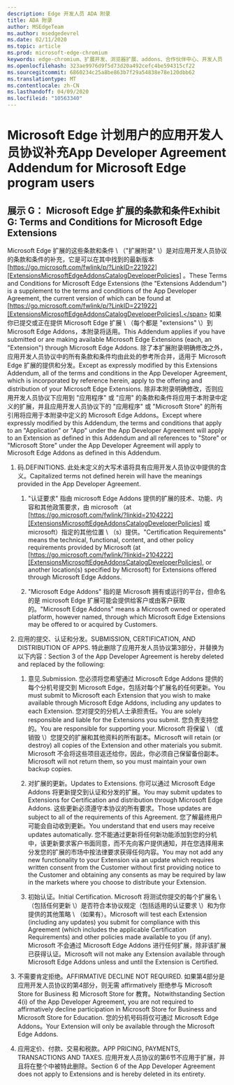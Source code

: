 ```yaml
---
description: Edge 开发人员 ADA 附录
title: ADA 附录
author: MSEdgeTeam
ms.author: msedgedevrel
ms.date: 02/11/2020
ms.topic: article
ms.prod: microsoft-edge-chromium
keywords: edge-chromium、扩展开发、浏览器扩展、addons、合作伙伴中心、开发人员
ms.openlocfilehash: 323ae9976d9f5d73d20a492cefc4be594315cf22
ms.sourcegitcommit: 6860234c25a8be863b7f29a54838e78e120dbb62
ms.translationtype: MT
ms.contentlocale: zh-CN
ms.lasthandoff: 04/09/2020
ms.locfileid: "10563340"
---
```

# <span data-ttu-id="5d878-104">Microsoft Edge 计划用户的应用开发人员协议补充</span><span class="sxs-lookup"><span data-stu-id="5d878-104">App Developer Agreement Addendum for Microsoft Edge program users</span></span>  

## <span data-ttu-id="5d878-105">展示 G： Microsoft Edge 扩展的条款和条件</span><span class="sxs-lookup"><span data-stu-id="5d878-105">Exhibit G: Terms and Conditions for Microsoft Edge Extensions</span></span>  

<span data-ttu-id="5d878-106">Microsoft Edge 扩展的这些条款和条件 \ （"扩展附录" \）是对应用开发人员协议的条款和条件的补充，它是可以在其中找到的最新版本 [https://go.microsoft.com/fwlink/p/?LinkID=221922][ExtensionsMicrosoftEdgeAddonsCatalogDeveloperPolicies] 。</span><span class="sxs-lookup"><span data-stu-id="5d878-106">These Terms and Conditions for Microsoft Edge Extensions \(the "Extensions Addendum"\) is a supplement to the terms and conditions of the App Developer Agreement, the current version of which can be found at [https://go.microsoft.com/fwlink/p/?LinkID=221922][ExtensionsMicrosoftEdgeAddonsCatalogDeveloperPolicies].</span></span>  <span data-ttu-id="5d878-107">如果你已提交或正在提供 Microsoft Edge 扩展 \ （每个都是 "extensions" \）到 Microsoft Edge Addons，本附录将适用。</span><span class="sxs-lookup"><span data-stu-id="5d878-107">This Addendum applies if you have submitted or are making available Microsoft Edge Extensions \(each, an "Extension"\) through Microsoft Edge Addons.</span></span>  <span data-ttu-id="5d878-108">除了本扩展附录明确修改之外，应用开发人员协议中的所有条款和条件均由此处的参考所合并，适用于 Microsoft Edge 扩展的提供和分发。</span><span class="sxs-lookup"><span data-stu-id="5d878-108">Except as expressly modified by this Extensions Addendum, all of the terms and conditions in the App Developer Agreement, which is incorporated by reference herein, apply to the offering and distribution of your Microsoft Edge Extensions.</span></span>  <span data-ttu-id="5d878-109">除非本附录明确修改，否则应用开发人员协议下应用到 "应用程序" 或 "应用" 的条款和条件将应用于本附录中定义的扩展，并且应用开发人员协议下的 "应用程序" 或 "Microsoft Store" 的所有引用将应用于本附录中定义的 Microsoft Edge Addons。</span><span class="sxs-lookup"><span data-stu-id="5d878-109">Except where expressly modified by this Addendum, the terms and conditions that apply to an "Application" or "App" under the App Developer Agreement will apply to an Extension as defined in this Addendum and all references to "Store" or "Microsoft Store" under the App Developer Agreement will apply to Microsoft Edge Addons as defined in this Addendum.</span></span>  

1.  <span data-ttu-id="5d878-110">码.</span><span class="sxs-lookup"><span data-stu-id="5d878-110">DEFINITIONS.</span></span>  <span data-ttu-id="5d878-111">此处未定义的大写术语将具有应用开发人员协议中提供的含义。</span><span class="sxs-lookup"><span data-stu-id="5d878-111">Capitalized terms not defined herein will have the meanings provided in the App Developer Agreement.</span></span>  

    1.  <span data-ttu-id="5d878-112">"认证要求" 指由 microsoft Edge Addons 提供的扩展的技术、功能、内容和其他政策要求，由 microsoft （at [https://go.microsoft.com/fwlink/?linkid=2104222][ExtensionsMicrosoftEdgeAddonsCatalogDeveloperPolicies] 或 microsoft）指定的其他位置 \ （s）提供。</span><span class="sxs-lookup"><span data-stu-id="5d878-112">"Certification Requirements" means the technical, functional, content, and other policy requirements provided by Microsoft \(at [https://go.microsoft.com/fwlink/?linkid=2104222][ExtensionsMicrosoftEdgeAddonsCatalogDeveloperPolicies], or another location\(s\) specified by Microsoft\) for Extensions offered through Microsoft Edge Addons.</span></span>  

    1.  <span data-ttu-id="5d878-113">"Microsoft Edge Addons" 指的是 Microsoft 拥有或运行的平台，但命名的是 microsoft Edge 扩展可能会提供给客户或由客户获取的。</span><span class="sxs-lookup"><span data-stu-id="5d878-113">"Microsoft Edge Addons" means a Microsoft owned or operated platform, however named, through which Microsoft Edge Extensions may be offered to or acquired by Customers.</span></span>

1.  <span data-ttu-id="5d878-114">应用的提交、认证和分发。</span><span class="sxs-lookup"><span data-stu-id="5d878-114">SUBMISSION, CERTIFICATION, AND DISTRIBUTION OF APPS.</span></span>  <span data-ttu-id="5d878-115">特此删除了应用开发人员协议第3部分，并替换为以下内容：</span><span class="sxs-lookup"><span data-stu-id="5d878-115">Section 3 of the App Developer Agreement is hereby deleted and replaced by the following:</span></span>  

    1.  <span data-ttu-id="5d878-116">意见.</span><span class="sxs-lookup"><span data-stu-id="5d878-116">Submission.</span></span>  <span data-ttu-id="5d878-117">您必须将您希望通过 Microsoft Edge Addons 提供的每个分机号提交到 Microsoft Edge，包括对每个扩展名的任何更新。</span><span class="sxs-lookup"><span data-stu-id="5d878-117">You must submit to Microsoft each Extension that you wish to make available through Microsoft Edge Addons, including any updates to each Extension.</span></span>  <span data-ttu-id="5d878-118">您对提交的分机人士承担责任。</span><span class="sxs-lookup"><span data-stu-id="5d878-118">You are solely responsible and liable for the Extensions you submit.</span></span>  <span data-ttu-id="5d878-119">您负责支持您的。</span><span class="sxs-lookup"><span data-stu-id="5d878-119">You are responsible for supporting your.</span></span>  <span data-ttu-id="5d878-120">Microsoft 将保留 \ （或销毁 \）您提交的扩展和其他资料的所有副本。</span><span class="sxs-lookup"><span data-stu-id="5d878-120">Microsoft will retain \(or destroy\) all copies of the Extension and other materials you submit.</span></span>  <span data-ttu-id="5d878-121">Microsoft 不会将这些项目返还给你，因此，你必须自己保留备份副本。</span><span class="sxs-lookup"><span data-stu-id="5d878-121">Microsoft will not return them, so you must maintain your own backup copies.</span></span>  

    1.  <span data-ttu-id="5d878-122">对扩展的更新。</span><span class="sxs-lookup"><span data-stu-id="5d878-122">Updates to Extensions.</span></span>  <span data-ttu-id="5d878-123">你可以通过 Microsoft Edge Addons 将更新提交到认证和分发的扩展。</span><span class="sxs-lookup"><span data-stu-id="5d878-123">You may submit updates to Extensions for Certification and distribution through Microsoft Edge Addons.</span></span>  <span data-ttu-id="5d878-124">这些更新必须遵守本协议的所有要求。</span><span class="sxs-lookup"><span data-stu-id="5d878-124">Those updates are subject to all of the requirements of this Agreement.</span></span>  <span data-ttu-id="5d878-125">您了解最终用户可能会自动收到更新。</span><span class="sxs-lookup"><span data-stu-id="5d878-125">You understand that end users may receive updates automatically.</span></span>  <span data-ttu-id="5d878-126">您不能通过更新将任何新功能添加到您的分机中，该更新要求客户书面同意，而不先向客户提供通知，并在您选择用来分发您的扩展的市场中按法律要求获得任何内容。</span><span class="sxs-lookup"><span data-stu-id="5d878-126">You may not add any new functionality to your Extension via an update which requires written consent from the Customer without first providing notice to the Customer and obtaining any consents as may be required by law in the markets where you choose to distribute your Extension.</span></span>  

    1.  <span data-ttu-id="5d878-127">初始认证。</span><span class="sxs-lookup"><span data-stu-id="5d878-127">Initial Certification.</span></span>  <span data-ttu-id="5d878-128">Microsoft 将测试你提交的每个扩展名 \ （包括任何更新 \）是否符合本协议规定（包括适用的认证要求 \）和为你提供的其他策略 \ （如果有）。</span><span class="sxs-lookup"><span data-stu-id="5d878-128">Microsoft will test each Extension \(including any updates\) you submit for compliance with this Agreement \(which includes the applicable Certification Requirements\) and other policies made available to you \(if any\).</span></span>  <span data-ttu-id="5d878-129">Microsoft 不会通过 Microsoft Edge Addons 进行任何扩展，除非该扩展已获得认证。</span><span class="sxs-lookup"><span data-stu-id="5d878-129">Microsoft will not make any Extension available through Microsoft Edge Addons unless and until the Extension is Certified.</span></span>  

1.  <span data-ttu-id="5d878-130">不需要肯定拒绝。</span><span class="sxs-lookup"><span data-stu-id="5d878-130">AFFIRMATIVE DECLINE NOT REQUIRED.</span></span>  <span data-ttu-id="5d878-131">如果第4部分是应用开发人员协议的第4部分，则无需 affirmatively 拒绝参与 Microsoft Store for Business 和 Microsoft Store for 教育。</span><span class="sxs-lookup"><span data-stu-id="5d878-131">Notwithstanding Section 4\(i\) of the App Developer Agreement, you are not required to affirmatively decline participation in Microsoft Store for Business and Microsoft Store for Education.</span></span>  <span data-ttu-id="5d878-132">您的分机号码将仅可通过 Microsoft Edge Addons。</span><span class="sxs-lookup"><span data-stu-id="5d878-132">Your Extension will only be available through the Microsoft Edge Addons.</span></span>  

1.  <span data-ttu-id="5d878-133">应用定价、付款、交易和税款。</span><span class="sxs-lookup"><span data-stu-id="5d878-133">APP PRICING, PAYMENTS, TRANSACTIONS AND TAXES.</span></span>  <span data-ttu-id="5d878-134">应用开发人员协议的第6节不应用于扩展，并且将在整个中被特此删除。</span><span class="sxs-lookup"><span data-stu-id="5d878-134">Section 6 of the App Developer Agreement does not apply to Extensions and is hereby deleted in its entirety.</span></span>  

<!-- image links  -->  

<!-- links -->  

[ExtensionsMicrosoftEdgeAddonsCatalogDeveloperPolicies]: developer-policies.md "Microsoft Edge Addons 目录开发人员策略"  
